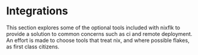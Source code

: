 # Integrations
This section explores some of the optional tools included with nixflk to provide
a solution to common concerns such as ci and remote deployment. An effort is
made to choose tools that treat nix, and where possible flakes, as first class
citizens.

